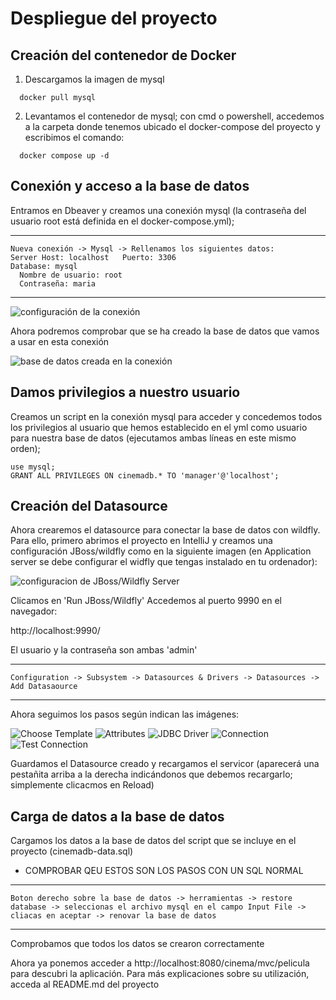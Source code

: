 # Despliegue del proyecto

## Creación del contenedor de Docker
1. Descargamos la imagen de mysql
```
  docker pull mysql
```
2. Levantamos el contenedor de mysql; con cmd o powershell, accedemos a la carpeta donde tenemos ubicado el docker-compose del proyecto y escribimos el comando:
```
  docker compose up -d
```
## Conexión y acceso a la base de datos
Entramos en Dbeaver y creamos una conexión mysql (la contraseña del usuario root está definida en el docker-compose.yml); 
***
    Nueva conexión -> Mysql -> Rellenamos los siguientes datos:
    Server Host: localhost   Puerto: 3306
    Database: mysql
      Nombre de usuario: root
      Contraseña: maria   
***
![configuración de la conexión](imgs/C1.png)

Ahora podremos comprobar que se ha creado la base de datos que vamos a usar en esta conexión

![base de datos creada en la conexión](imgs/C1.png)


## Damos privilegios a nuestro usuario
Creamos un script en la conexión mysql para acceder y concedemos todos los privilegios al usuario que hemos establecido en el yml como usuario para nuestra base de datos (ejecutamos ambas líneas en este mismo orden);
```
use mysql;
GRANT ALL PRIVILEGES ON cinemadb.* TO 'manager'@'localhost';
```

## Creación del Datasource

Ahora crearemos el datasource para conectar la base de datos con wildfly. Para ello, primero abrimos el proyecto en IntelliJ y creamos una configuración JBoss/wildfly como en la siguiente imagen (en Application server se debe configurar el widfly que tengas instalado en tu ordenador):

![configuracion de JBoss/Wildfly Server](imgs/config-intellij.PNG)

Clicamos en 'Run JBoss/Wildfly' Accedemos al puerto 9990 en el navegador:

http://localhost:9990/

El usuario y la contraseña son ambas 'admin'
***
    Configuration -> Subsystem -> Datasources & Drivers -> Datasources -> Add Datasaource
***
Ahora seguimos los pasos según indican las imágenes:

![Choose Template](imgs/datasource-1.PNG)
![Attributes](imgs/datasource-2.PNG)
![JDBC Driver](imgs/datasource-3.PNG)
![Connection](imgs/datasource-4.PNG)
![Test Connection](imgs/datasource-5.PNG)

Guardamos el Datasource creado y recargamos el servicor (aparecerá una pestañita arriba a la derecha indicándonos que debemos recargarlo; simplemente clicacmos en Reload)

## Carga de datos a la base de datos
Cargamos los datos a la base de datos del script que se incluye en el proyecto (cinemadb-data.sql)
- COMPROBAR QEU ESTOS SON LOS PASOS CON UN SQL NORMAL
***
    Boton derecho sobre la base de datos -> herramientas -> restore database -> seleccionas el archivo mysql en el campo Input File -> cliacas en aceptar -> renovar la base de datos
***
Comprobamos que todos los datos se crearon correctamente

Ahora ya ponemos acceder a http://localhost:8080/cinema/mvc/pelicula para descubri la aplicación. Para más explicaciones sobre su utilización, acceda al README.md del proyecto